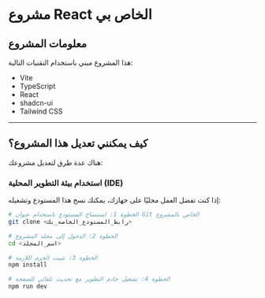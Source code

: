 # مشروع React الخاص بي

## معلومات المشروع

هذا المشروع مبني باستخدام التقنيات التالية:

- Vite  
- TypeScript  
- React  
- shadcn-ui  
- Tailwind CSS

---

## كيف يمكنني تعديل هذا المشروع؟

هناك عدة طرق لتعديل مشروعك:

### استخدام بيئة التطوير المحلية (IDE)

إذا كنت تفضل العمل محليًا على جهازك، يمكنك نسخ هذا المستودع وتشغيله:

```sh
# الخطوة 1: استنساخ المستودع باستخدام عنوان Git الخاص بالمشروع
git clone <رابط_المستودع_الخاصة_بك>

# الخطوة 2: الدخول إلى مجلد المشروع
cd <اسم_المجلد>

# الخطوة 3: تثبيت الحزم اللازمة
npm install

# الخطوة 4: تشغيل خادم التطوير مع تحديث تلقائي للصفحة
npm run dev
